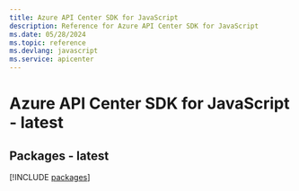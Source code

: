 ```yaml
---
title: Azure API Center SDK for JavaScript
description: Reference for Azure API Center SDK for JavaScript
ms.date: 05/28/2024
ms.topic: reference
ms.devlang: javascript
ms.service: apicenter
---
```

# Azure API Center SDK for JavaScript - latest
## Packages - latest
[!INCLUDE [packages](api-center-index.md)]